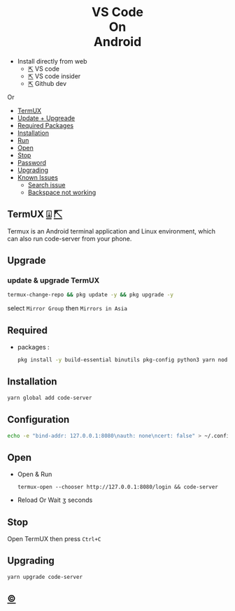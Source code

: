 <h1 align=center>VS Code<br>On<br>Android</h1>

+ Install directly from web 
  - [⇱](https://vscode.dev/github) VS code
  - [⇱](https://insiders.vscode.dev/github) VS code insider 
  - [⇱](https://github.dev) Github dev 

Or

<!-- START doctoc generated TOC please keep comment here to allow auto update -->
<!-- DON'T EDIT THIS SECTION, INSTEAD RE-RUN doctoc TO UPDATE -->


  - [TermUX](#termux)
  - [Update + Upgreade](#upgrade)
  - [Required Packages](#required)
  - [Installation](#installation)
  - [Run](#run)
  - [Open](#open)
  - [Stop](#stop)
  - [Password](#password)
  - [Upgrading](#upgrading)
  - [Known Issues](#known-issues)
    - [Search issue](#search-issue)
    - [Backspace not working](#backspace-not-working)

<!-- END doctoc generated TOC please keep comment here to allow auto update -->

## TermUX  [⍗](https://play.google.com/store/apps/details?id=com.termux)   [⇱](https://f-droid.org/en/packages/com.termux)

Termux is an Android terminal application and Linux environment, which can also run code-server from your phone.

## Upgrade
### update & upgrade TermUX
```bash
termux-change-repo && pkg update -y && pkg upgrade -y
```
select `Mirror Group` then `Mirrors in Asia`

## Required
+ packages : 
  ```bash
  pkg install -y build-essential binutils pkg-config python3 yarn nodejs-lts && npm config set python python3
  ```

## Installation
```bash
yarn global add code-server
```

## Configuration
```bash
echo -e "bind-addr: 127.0.0.1:8080\nauth: none\ncert: false" > ~/.config/code-server/config.yaml
```

## Open

  - Open & Run 
    ```
    termux-open --chooser http://127.0.0.1:8080/login && code-server
    ```
  - Reload Or Wait ʒ seconds
  
## Stop 

Open TermUX then press ` Ctrl+C `

## Upgrading

```bash
yarn upgrade code-server
```

## [©](https://coder.com/docs/code-server/latest/termux#yarn-installation)
